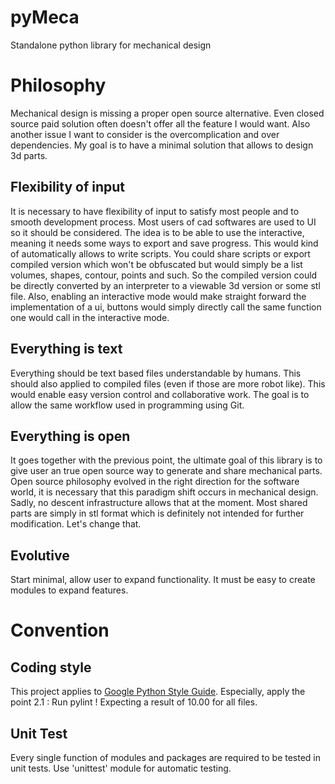 # pyMeca
Standalone python library for mechanical design

# Philosophy
Mechanical design is missing a proper open source alternative. Even closed source paid solution often doesn't offer all the feature I would want. Also another issue I want to consider is the overcomplication and over dependencies. My goal is to have a minimal solution that allows to design 3d parts.

## Flexibility of input
It is necessary to have flexibility of input to satisfy most people and to smooth development process. Most users of cad softwares are used to UI so it should be considered.
The idea is to be able to use the interactive, meaning it needs some ways to export and save progress. This would kind of automatically allows to write scripts. You could share scripts or export compiled version which won't be obfuscated but would simply be a list volumes, shapes, contour, points and such. So the compiled version could be directly converted by an interpreter to a viewable 3d version or some stl file.
Also, enabling an interactive mode would make straight forward the implementation of a ui, buttons would simply directly call the same function one would call in the interactive mode.

## Everything is text
Everything should be text based files understandable by humans. This should also applied to compiled files (even if those are more robot like). This would enable easy version control and collaborative work. The goal is to allow the same workflow used in programming using Git.

## Everything is open
It goes together with the previous point, the ultimate goal of this library is to give user an true open source way to generate and share mechanical parts. Open source philosophy evolved in the right direction for the software world, it is necessary that this paradigm shift occurs in mechanical design. Sadly, no descent infrastructure allows that at the moment. Most shared parts are simply in stl format which is definitely not intended for further modification. Let's change that.

## Evolutive
Start minimal, allow user to expand functionality. It must be easy to create modules to expand features.


# Convention
## Coding style
This project applies to [Google Python Style Guide](http://google.github.io/styleguide/pyguide.html). Especially, apply the point 2.1 : Run pylint ! Expecting a result of 10.00 for all files.

## Unit Test
Every single function of modules and packages are required to be tested in unit tests.
Use 'unittest' module for automatic testing.